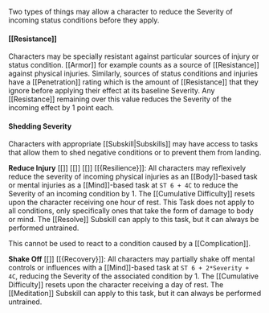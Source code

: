 Two types of things may allow a character to reduce the Severity of incoming status conditions before they apply. 
#### [[Resistance]]

Characters may be specially resistant against particular sources of injury or status condition. [[Armor]] for example counts as a source of [[Resistance]] against physical injuries. Similarly, sources of status conditions and injuries have a [[Penetration]] rating which is the amount of [[Resistance]] that they ignore before applying their effect at its baseline Severity. Any [[Resistance]] remaining over this value reduces the Severity of the incoming effect by 1 point each.
#### Shedding Severity

Characters with appropriate [[Subskill|Subskills]] may have access to tasks that allow them to shed negative conditions or to prevent them from landing. 

**Reduce Injury** [[<Instantaneous>]] [[<Automatic>]] [[<Reaction>]] [[{Resilience}]]: All characters may reflexively reduce the severity of incoming physical injuries as an [[Body]]-based task or mental injuries as a [[Mind]]-based task at `ST 6 + 4C` to reduce the Severity of an incoming condition by 1. The [[Cumulative Difficulty]] resets upon the character receiving one hour of rest. This Task does not apply to all conditions, only specifically ones that take the form of damage to body or mind. The [[Resolve]] Subskill can apply to this task, but it can always be performed untrained.

This cannot be used to react to a condition caused by a [[Complication]].

**Shake Off** [[<Automatic>]] [[{Recovery}]]: All characters may partially shake off mental controls or influences with a [[Mind]]-based task at `ST 6 + 2*Severity + 4C`, reducing the Severity of the associated condition by 1. The [[Cumulative Difficulty]] resets upon the character receiving a day of rest. The [[Meditation]] Subskill can apply to this task, but it can always be performed untrained.